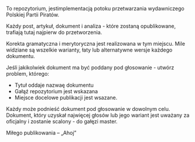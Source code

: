 To repozytorium, jestimplementacją potoku przetwarzania wydawniczego Polskiej Partii Piratów.

Każdy post, artykuł, dokument i analiza - które zostaną opublikowane, trafiają tutaj najpierw do przetworzenia.

Korekta gramatyczna i merytoryczna jest realizowana w tym miejscu. 
Mile widziane są wszelkie warianty, łaty lub alternatywne wersje każdego dokumentu.

Jeśli jakikolwiek dokument ma być poddany pod głosowanie - utwórz problem, którego:
- Tytuł oddaje nazwaę dokumentu 
- Gałąź repozytorium jest wskazana
- Miejsce docelowe publikacji jest wsazane. 

Każdy może podnieść dokument pod głosowanie w dowolnym celu.
Dokument, który uzyskał najwięcej głosów lub jego wariant jest uważany za oficjalny i zostanie scalony - do gałęzi master.

Miłego publikowania – „Ahoj”
